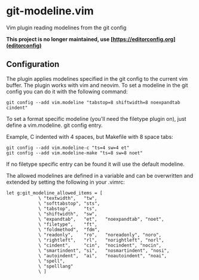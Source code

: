 git-modeline.vim
================

Vim plugin reading modelines from the git config

**This project is no longer maintained, use [https://editorconfig.org](editorconfig)**


Configuration
-------------

The plugin applies modelines specified in the git config to the current vim
buffer. The plugin works with vim and neovim.
To set a modeline in the git config you can do it with the following command:

    git config --add vim.modeline "tabstop=8 shiftwidth=8 noexpandtab cindent"

To set a format specific modeline (you'll need the filetype plugin on), just
define a vim.modeline.<FT> git config entry.

Example, C indented with 4 spaces, but Makefile with 8 space tabs:

    git config --add vim.modeline-c "ts=4 sw=4 et"
    git config --add vim.modeline-make "ts=8 sw=8 noet"

If no filetype specific entry can be found it will use the default modeline.

The allowed modelines are defined in a variable and can be overwritten and
extended by setting the following in your .vimrc:

    let g:git_modeline_allowed_items = [
                \ "textwidth",   "tw",
                \ "softtabstop", "sts",
                \ "tabstop",     "ts",
                \ "shiftwidth",  "sw",
                \ "expandtab",   "et",   "noexpandtab", "noet",
                \ "filetype",    "ft",
                \ "foldmethod",  "fdm",
                \ "readonly",    "ro",   "noreadonly", "noro",
                \ "rightleft",   "rl",   "norightleft", "norl",
                \ "cindent",     "cin",  "nocindent", "nocin",
                \ "smartindent", "si",   "nosmartindent", "nosi",
                \ "autoindent",  "ai",   "noautoindent", "noai",
                \ "spell",
                \ "spelllang"
                \ ]
